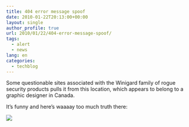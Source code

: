 ```yaml
---
title: 404 error message spoof
date: 2010-01-22T20:13:00+00:00
layout: single
author_profile: true
url: 2010/01/22/404-error-message-spoof/
tags:
  - alert
  - news
lang: en
categories: 
  - techblog
---
```

Some questionable sites associated with the Winigard family of rogue security products pulls it from this location, which appears to belong to a graphic designer in Canada.

It’s funny and here’s waaaay too much truth there:

[![](http://2.bp.blogspot.com/_vaUVXcmC3OI/S1n_slwAIcI/AAAAAAAAAvI/qb51GgiGpfo/s640/404_20spoof_202.JPG)](http://2.bp.blogspot.com/_vaUVXcmC3OI/S1n_slwAIcI/AAAAAAAAAvI/qb51GgiGpfo/s1600-h/404_20spoof_202.JPG)